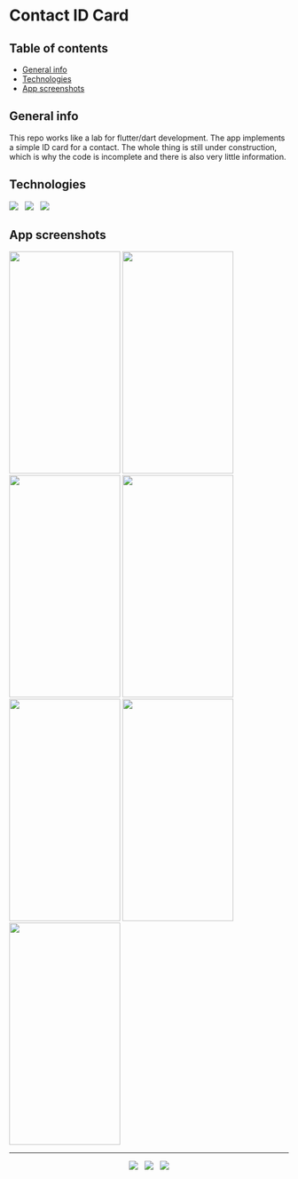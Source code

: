 # Contact ID Card


## Table of contents
* [General info](#general-info)
* [Technologies](#technologies)
* [App screenshots](#app-screenshots)


## General info
This repo works like a lab for flutter/dart development. The app implements a simple ID card for a contact. The whole thing is still under construction, which is why the code is incomplete and there is also very little information. 


## Technologies

<p>
  <img src="https://img.shields.io/badge/Dart-Flutter-02569B?style=for-the-badge&logo=flutter&logoColor=white" />&nbsp;&nbsp;
  <img src="https://img.shields.io/badge/Android%20Studio-Android-3DDC84?style=for-the-badge&logo=android&logoColor=white" />&nbsp;&nbsp;
  <img src="https://img.shields.io/badge/Build%20Tool-Gradle-02303A?style=for-the-badge&logo=gradle&logoColor=white" />&nbsp;&nbsp;
</p>


## App screenshots
<kbd><img src="https://user-images.githubusercontent.com/5893219/139316223-6c2b0b5b-d470-4835-928a-6f629a03a1d6.png" width="200" height="400"></kbd>
<kbd><img src="https://user-images.githubusercontent.com/5893219/139557508-119d74a8-ac82-478a-92a3-80ade83a948b.png" width="200" height="400"></kbd>
<kbd><img src="https://user-images.githubusercontent.com/5893219/139557509-20f09ee3-06b7-45f3-bf2b-7a75101f61f2.png" width="200" height="400"></kbd>
<kbd><img src="https://user-images.githubusercontent.com/5893219/139557502-5fada3fd-a3a5-4de6-b97c-555247011bc9.png" width="200" height="400"></kbd>
<kbd><img src="https://user-images.githubusercontent.com/5893219/139557504-4424f2e8-0a1d-4c36-9993-738750ff5b82.png" width="200" height="400"></kbd>
<kbd><img src="https://user-images.githubusercontent.com/5893219/139557505-e3a21b3e-a5aa-44ff-bd34-daff95850454.png" width="200" height="400"></kbd>
<kbd><img src="https://user-images.githubusercontent.com/5893219/139557506-00ca740b-eab2-46b8-aa30-c9d9c6b6bc1c.png" width="200" height="400"></kbd>


<!-- FOOTER (Author / Visit My Online Resume / Download My PDF Resume) -->
<hr>
<p align='center'>
  <a href="#"><img src="https://img.shields.io/badge/author-%C2%A9%20Siomara%20Cintia%20Pantarotto.%20All%20rights%20reserved.-008080?style=social"></a>&nbsp;&nbsp;
  <a href="https://siomara.com.br/"><img src="https://img.shields.io/badge/visit-My Online Resume-008080?style=social"></a>&nbsp;&nbsp;
  <a href="https://siomara.com.br/ResumePANTAROTTO.pdf"><img src="https://img.shields.io/badge/download-My PDF Resume-008080?style=social"></a>
</p>

